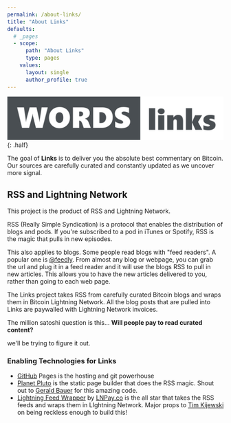 ```yaml
---
permalink: /about-links/
title: "About Links"
defaults:
  # _pages
  - scope:
      path: "About Links"
      type: pages
    values:
      layout: single
      author_profile: true
---
```


[![Links logo](/assets/images/links-logo.png)](https://bitcoinwords.github.io/links/docs/planet.news.html)
{: .half}

The goal of **Links** is to deliver you the absolute best commentary on Bitcoin. Our sources are carefully curated and constantly updated as we uncover more signal. 

## <i class="fas fa-rss"></i> RSS and <i class="fas fa-bolt"></i> Lightning Network
This project is the product of RSS and Lightning Network. 

RSS (Really Simple Syndication) is a protocol that enables the distribution of blogs and pods. If you're subscribed to a pod in iTunes or Spotify, RSS is the magic that pulls in new episodes.

This also applies to blogs. Some people read blogs with "feed readers". A popular one is [@feedly](https://twitter.com/feedly). From almost any blog or webpage, you can grab the url and plug it in a feed reader and it will use the blogs RSS to pull in new articles. This allows you to have the new articles delivered to you, rather than going to each web page.

The Links project takes RSS from carefully curated Bitcoin blogs and wraps them in Bitcoin Lightning Network. All the blog posts that are pulled into Links are paywalled with Lightning Network invoices.

The million satoshi question is this... **Will people pay to read curated content?**

we'll be trying to figure it out. 

### Enabling Technologies for Links

* [GitHub](https://github.com/) Pages is the hosting and git powerhouse
* [Planet Pluto](https://github.com/feedreader) is the static page builder that does the RSS magic. Shout out to [Gerald Bauer](https://github.com/geraldb) for this amazing code.
* [Lightning Feed Wrapper](https://lnpay.co/paywall/xml-feeds) by [LNPay.co](https://lnpay.co/) is the all star that takes the RSS feeds and wraps them in LIghtning Network. Major props to [Tim Kijewski](https://twitter.com/BootstrapBandit) on being reckless enough to build this!